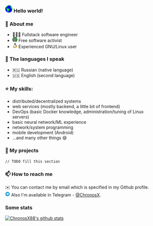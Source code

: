 ### <img src="https://github.com/ChronosX88/ChronosX88/raw/master/Earth.gif" width="24px"> Hello world!

### 📜 About me
- 👨🏽‍💻   Fullstack software engineer 
- <img src="https://github.com/ChronosX88/ChronosX88/raw/master/open-source.png" width="16wv"> Free software activist  
- <img src="https://github.com/ChronosX88/ChronosX88/raw/master/linux.png" width="16wv"> Experienced GNU/Linux user  

### 💬 The languages I speak

- 🇷🇺 Russian (native language)
- 🇺🇸 English (second language)

### :star: My skills:

- distributed/decentralized systems
- web services (mostly backend, a little bit of frontend)
- DevOps (basic Docker knowledge, administration/tuning of Linux servers)
- basic neural network/ML experience
- network/system programming
- mobile development (Android)
- ...and many other things :smile:

### 💾 My projects

`// TODO fill this section`

### 📫 How to reach me

✉️ You can contact me by email which is specified in my Github profile.  
<img src="https://github.com/ChronosX88/ChronosX88/raw/master/tg.png" width="16px"> Also I'm available in Telegram - [@ChronosX](https://t.me/ChronosX).

### Some stats

[![ChronosX88's github stats](https://github-readme-stats.vercel.app/api?username=ChronosX88)](https://github.com/anuraghazra/github-readme-stats)
